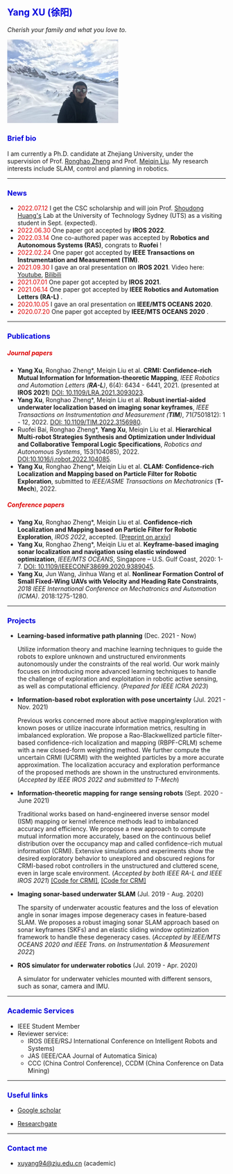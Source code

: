 ## <font color="#0000dd">Yang XU (徐阳)</font>

*Cherish your family and what you love to.*

<img src="snowyoung.jpg" alt="snowyoung" style="zoom: 25%;" />

### <font color="#0000dd">Brief bio</font>

I am currently a Ph.D. candidate at Zhejiang University, under the supervision of Prof. [Ronghao Zheng](https://person.zju.edu.cn/ronghaozheng) and Prof. [Meiqin Liu](https://person.zju.edu.cn/mliu). My research interests include SLAM, control and planning in robotics.

---

### <font color="#0000dd">News</font>

- <font color="#dd0000">2022.07.12</font> I get the CSC scholarship and will join Prof. [Shoudong Huang's](https://www.uts.edu.au/staff/shoudong.huang) Lab at the University of Technology Sydney (UTS) as a visiting student in Sept. (expected).
- <font color="#dd0000">2022.06.30</font> One paper got accepted by **IROS 2022**.
- <font color="#dd0000">2022.03.14</font> One co-authored paper was accepted by **Robotics and Autonomous Systems (RAS)**, congrats to **Ruofei** !
- <font color="#dd0000">2022.02.24</font> One paper got accepted by **IEEE Transactions on Instrumentation and Measurement (TIM)**.
- <font color="#dd0000">2021.09.30</font> I gave an oral presentation on **IROS 2021**. Video here: [Youtube](https://youtu.be/pUcGST2W_m8), [Bilibili](https://www.bilibili.com/video/BV1vQ4y1e77y?share_source=copy_web)
- <font color="#dd0000">2021.07.01</font> One paper got accepted by **IROS 2021**.
- <font color="#dd0000">2021.06.14</font> One paper got accepted by **IEEE Robotics and Automation Letters (RA-L)** .
- <font color="#dd0000">2020.10.05</font> I gave an oral presentation on **IEEE/MTS OCEANS 2020**.
- <font color="#dd0000">2020.07.20</font> One paper got accepted by **IEEE/MTS OCEANS 2020** .

---

### <font color="#0000dd">Publications</font>

##### <font color="#dd0000">Journal papers</font>

- **Yang Xu**, Ronghao Zheng\*, Meiqin Liu et al. **CRMI: Confidence-rich Mutual Information for Information-theoretic Mapping**, *IEEE Robotics and Automation Letters (**RA-L**)*, 6(4): 6434 - 6441, 2021. (presented at **IROS 2021**) [DOI: 10.1109/LRA.2021.3093023](https://ieeexplore.ieee.org/document/9466474).
- **Yang Xu**, Ronghao Zheng\*, Meiqin Liu et al. **Robust inertial-aided underwater localization based on imaging sonar keyframes**, *IEEE Transactions on Instrumentation and Measurement (**TIM**)*, 71(7501812): 1 - 12, 2022. [DOI: 10.1109/TIM.2022.3156980](https://ieeexplore.ieee.org/document/9729232).
- Ruofei Bai, Ronghao Zheng\*, **Yang Xu**, Meiqin Liu et al. **Hierarchical Multi-robot Strategies Synthesis and Optimization under Individual and Collaborative Temporal Logic Specifications**, *Robotics and Autonomous Systems*, 153(104085), 2022. [DOI:10.1016/j.robot.2022.104085](https://doi.org/10.1016/j.robot.2022.104085). 
- **Yang Xu**, Ronghao Zheng*, Meiqin Liu et al.  **CLAM: Confidence-rich Localization and Mapping based on Particle Filter for Robotic Exploration**, submitted to *IEEE/ASME Transactions on Mechatronics* (**T-Mech**), 2022. 

##### <font color="#dd0000">Conference papers</font>

- **Yang Xu**, Ronghao Zheng\*, Meiqin Liu et al. **Confidence-rich Localization and Mapping based on Particle Filter for Robotic Exploration**, *IROS 2022*, accepted. [[Preprint on arxiv](https://arxiv.org/abs/2202.09631)]
- **Yang Xu**, Ronghao Zheng\*, Meiqin Liu et al. **Keyframe-based imaging sonar localization and navigation using elastic windowed optimization**, *IEEE/MTS OCEANS*, Singapore – U.S. Gulf Coast, 2020: 1-7. [DOI: 10.1109/IEEECONF38699.2020.9389045](https://ieeexplore.ieee.org/document/9389045).
- **Yang Xu**, Jun Wang, Jinhua Wang et al. **Nonlinear Formation Control of Small Fixed-Wing UAVs with Velocity and Heading Rate Constraints**, *2018 IEEE International Conference on Mechatronics and Automation (ICMA)*. 2018:1275-1280.

---

### <font color="#0000dd">Projects</font>

- **Learning-based informative path planning** (Dec. 2021 - Now)

  Utilize information theory and machine learning techniques to guide the robots to explore unknown and unstructured environments autonomously under the constraints of the real world. Our work mainly focuses on introducing more advanced learning techniques to handle the challenge of exploration and exploitation in robotic active sensing, as well as computational efficiency. (*Prepared for IEEE ICRA 2023*)

- **Information-based robot exploration with pose uncertainty** (Jul. 2021 - Nov. 2021)

  Previous works concerned more about active mapping/exploration with known poses or utilize inaccurate information metrics, resulting in imbalanced exploration. We propose a Rao-Blackwellized particle filter-based confidence-rich localization and mapping (RBPF-CRLM) scheme with a new closed-form weighting method. We further compute the uncertain CRMI (UCRMI) with the weighted particles by a more accurate approximation. The localization accuracy and exploration performance of the proposed methods are shown in the unstructured environments. (*Accepted by IEEE IROS 2022 and submitted to T-Mech*)

- **Information-theoretic mapping for range sensing robots** (Sept. 2020 - June 2021)

  Traditional works based on hand-engineered inverse sensor model (ISM) mapping or kernel inference methods lead to imbalanced accuracy and efficiency. We propose a new approach to compute mutual information more accurately, based on the continuous belief distribution over the occupancy map and called confidence-rich mutual information (CRMI). Extensive simulations and experiments show the desired exploratory behavior to unexplored and obscured regions for CRMI-based robot controllers in the unstructured and cluttered scene, even in large scale environment. (*Accepted by both IEEE RA-L and IEEE IROS 2021*) [[Code for CRMI]](https://github.com/Shepherd-Gregory/CRMI), [[Code for CRM]](https://github.com/Shepherd-Gregory/confidence_rich_mapping)

- **Imaging sonar-based underwater SLAM** (Jul. 2019 - Aug. 2020)

  The sparsity of underwater acoustic features and the loss of elevation angle in sonar images impose degeneracy cases in feature-based SLAM. We proposes a robust imaging sonar SLAM approach based on sonar keyframes (SKFs) and an elastic sliding window optimization framework to handle these degeneracy cases. (*Accepted by IEEE/MTS OCEANS 2020 and IEEE Trans. on Instrumentation & Measurement 2022*)

- **ROS simulator for underwater robotics** (Jul. 2019 - Apr. 2020)

  A simulator for underwater vehicles mounted with different sensors, such as sonar, camera and IMU.

---

### <font color="#0000dd">Academic Services</font>

- IEEE Student Member
- Reviewer service:
  - IROS (IEEE/RSJ International Conference on Intelligent Robots and Systems)
  - JAS (IEEE/CAA Journal of Automatica Sinica)
  - CCC (China Control Conference), CCDM (China Conference on Data Mining)

---

### <font color="#0000dd">Useful links</font>

- [Google scholar](https://scholar.google.com/citations?user=0jlkaLsAAAAJ&hl=zh-CN) 

- [Researchgate](https://www.researchgate.net/profile/Yang-Xu-135) 

---

### <font color="#0000dd">Contact me</font>

- xuyang94@zju.edu.cn (academic)

